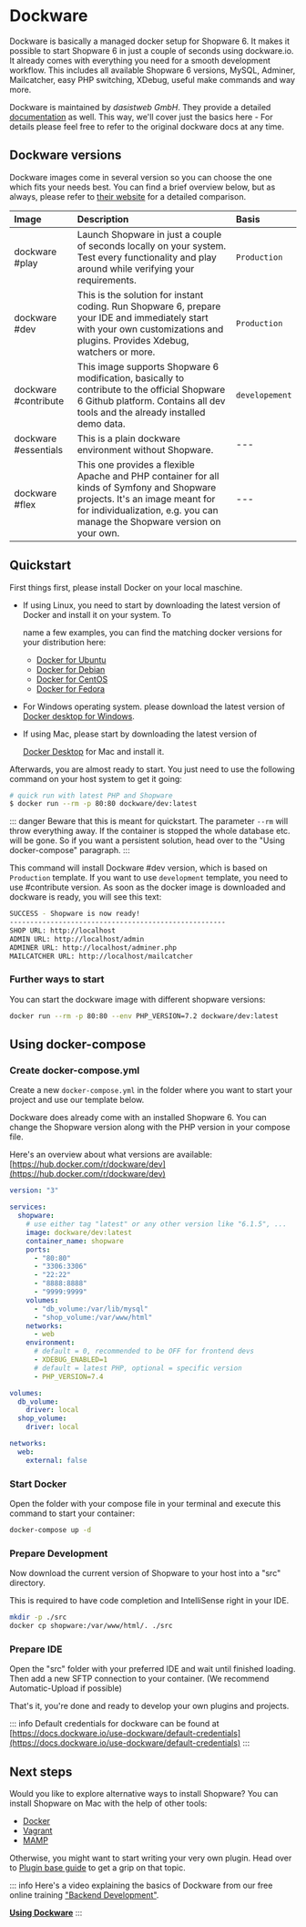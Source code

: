 # Dockware

Dockware is basically a managed docker setup for Shopware 6. It makes it possible to start Shopware 6 in just a couple of seconds using dockware.io. It already comes with everything you need for a smooth development workflow. This includes all available Shopware 6 versions, MySQL, Adminer, Mailcatcher, easy PHP switching, XDebug, useful make commands and way more.

Dockware is maintained by _dasistweb GmbH_. They provide a detailed [documentation](https://dockware.io/docs) as well. This way, we'll cover just the basics here - For details please feel free to refer to the original dockware docs at any time.

## Dockware versions

Dockware images come in several version so you can choose the one which fits your needs best. You can find a brief overview below, but as always, please refer to [their website](https://dockware.io/) for a detailed comparison.

| Image                 | Description                                                                                                                                                                                                | Basis          |
| :-------------------- | :--------------------------------------------------------------------------------------------------------------------------------------------------------------------------------------------------------- | :------------- |
| dockware \#play       | Launch Shopware in just a couple of seconds locally on your system. Test every functionality and play around while verifying your requirements.                                                            | `Production`   |
| dockware \#dev        | This is the solution for instant coding. Run Shopware 6, prepare your IDE and immediately start with your own customizations and plugins. Provides Xdebug, watchers or more.                               | `Production`   |
| dockware \#contribute | This image supports Shopware 6 modification, basically to contribute to the official Shopware 6 Github platform. Contains all dev tools and the already installed demo data.                               | `developement` |
| dockware \#essentials | This is a plain dockware environment without Shopware.                                                                                                                                                     | ---            |
| dockware \#flex       | This one provides a flexible Apache and PHP container for all kinds of Symfony and Shopware projects. It's an image meant for for individualization, e.g. you can manage the Shopware version on your own. | ---            |

## Quickstart

First things first, please install Docker on your local maschine.

- If using Linux, you need to start by downloading the latest version of Docker and install it on your system. To

  name a few examples, you can find the matching docker versions for your distribution here:

  - [Docker for Ubuntu](https://docs.docker.com/install/linux/docker-ce/ubuntu/)
  - [Docker for Debian](https://docs.docker.com/install/linux/docker-ce/debian/)
  - [Docker for CentOS](https://docs.docker.com/install/linux/docker-ce/centos/)
  - [Docker for Fedora](https://docs.docker.com/install/linux/docker-ce/fedora/)

- For Windows operating system. please download the latest version of [Docker desktop for Windows](https://hub.docker.com/editions/community/docker-ce-desktop-windows/).
- If using Mac, please start by downloading the latest version of

  [Docker Desktop](https://hub.docker.com/editions/community/docker-ce-desktop-mac/) for Mac and install it.

Afterwards, you are almost ready to start. You just need to use the following command on your host system to get it going:

```sh
# quick run with latest PHP and Shopware
$ docker run --rm -p 80:80 dockware/dev:latest
```

::: danger
Beware that this is meant for quickstart. The parameter `--rm` will throw everything away. If the container is stopped the whole database etc. will be gone. So if you want a persistent solution, head over to the "Using docker-compose" paragraph.
:::

This command will install Dockware \#dev version, which is based on `Production` template. If you want to use `development` template, you need to use \#contribute version. As soon as the docker image is downloaded and dockware is ready, you will see this text:

```sh
SUCCESS - Shopware is now ready!
-----------------------------------------------------
SHOP URL: http://localhost
ADMIN URL: http://localhost/admin
ADMINER URL: http://localhost/adminer.php
MAILCATCHER URL: http://localhost/mailcatcher
```

### Further ways to start

You can start the dockware image with different shopware versions:

```sh
docker run --rm -p 80:80 --env PHP_VERSION=7.2 dockware/dev:latest
```

## Using docker-compose

### Create docker-compose.yml

Create a new `docker-compose.yml` in the folder where you want to start your project and use our template below.

Dockware does already come with an installed Shopware 6. You can change the Shopware version along with the PHP version in your compose file.

Here's an overview about what versions are available: [https://hub.docker.com/r/dockware/dev](https://hub.docker.com/r/dockware/dev)

```yaml
version: "3"

services:
  shopware:
    # use either tag "latest" or any other version like "6.1.5", ...
    image: dockware/dev:latest
    container_name: shopware
    ports:
      - "80:80"
      - "3306:3306"
      - "22:22"
      - "8888:8888"
      - "9999:9999"
    volumes:
      - "db_volume:/var/lib/mysql"
      - "shop_volume:/var/www/html"
    networks:
      - web
    environment:
      # default = 0, recommended to be OFF for frontend devs
      - XDEBUG_ENABLED=1
      # default = latest PHP, optional = specific version
      - PHP_VERSION=7.4

volumes:
  db_volume:
    driver: local
  shop_volume:
    driver: local

networks:
  web:
    external: false
```

### Start Docker

Open the folder with your compose file in your terminal and execute this command to start your container:

```sh
docker-compose up -d
```

### Prepare Development

Now download the current version of Shopware to your host into a "src" directory.

This is required to have code completion and IntelliSense right in your IDE.

```sh
mkdir -p ./src
docker cp shopware:/var/www/html/. ./src
```

### Prepare IDE

Open the "src" folder with your preferred IDE and wait until finished loading. Then add a new SFTP connection to your container. \(We recommend Automatic-Upload if possible\)

That's it, you're done and ready to develop your own plugins and projects.

::: info
Default credentials for dockware can be found at [https://docs.dockware.io/use-dockware/default-credentials](https://docs.dockware.io/use-dockware/default-credentials)
:::

## Next steps

Would you like to explore alternative ways to install Shopware? You can install Shopware on Mac with the help of other tools:

- [Docker](docker)
- [Vagrant](vagrant)
- [MAMP](mamp)

Otherwise, you might want to start writing your very own plugin. Head over to [Plugin base guide](../plugins/plugins/plugin-base-guide) to get a grip on that topic.

::: info
Here's a video explaining the basics of Dockware from our free online training ["Backend Development"](https://academy.shopware.com/courses/shopware-6-backend-development-with-jisse-reitsma).

**[Using Dockware](https://www.youtube.com/watch?v=b9wVfUOKqmI)**
:::
